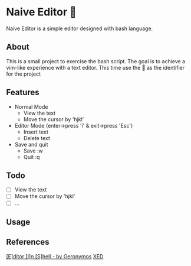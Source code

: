 # Naive Editor :ram:
Naive Editor is a simple editor designed with bash language.
## About

This is a small project to exercise the bash script. The goal is to achieve a vim-like experience with a text editor. This time use the :ram: as the identifier for the project

## Features
- Normal Mode
	- View the text
	- Move the cursor by 'hjkl'
- Editor Mode (enter->press 'i' & exit->press 'Esc')
	- Insert text
	- Delete text
- Save and quit
	- Save :w
	- Quit :q

## Todo
- [ ] View the text
- [ ] Move the cursor by 'hjkl'
- [ ] ...

## Usage
## References
[[E]ditor [I]n [S]hell - by Geronymos](https://github.com/Geronymos/EIS)
[XED](https://github.com/zcjrony/xed)
